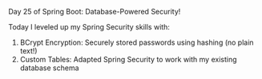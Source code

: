 Day 25 of Spring Boot: Database-Powered Security! 

Today I leveled up my Spring Security skills with: 

1) BCrypt Encryption: Securely stored passwords using hashing (no plain text!) 
2) Custom Tables: Adapted Spring Security to work with my existing database schema 
